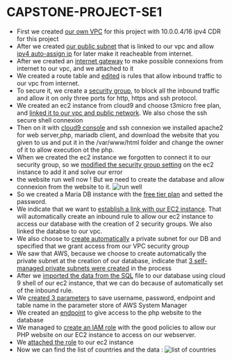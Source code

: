 # CAPSTONE-PROJECT-SE1

* First we created [our own VPC](https://github.com/killiangr/CloudProjet/blob/main/AWS_Site/Capture%20d'%C3%A9cran%202023-07-14%20145351.png) for this project with 10.0.0.4/16 ipv4 CDR for this project
* After we created [our public subnet](https://github.com/killiangr/CloudProjet/blob/main/AWS_Site/Capture%20d'%C3%A9cran%202023-07-14%20145502.png) that is linked to our vpc and allow [ipv4 auto-assign ip](https://github.com/killiangr/CloudProjet/blob/main/AWS_Site/Capture%20d'%C3%A9cran%202023-07-14%20145543.png) for later make it reacheable from internet.
* After we created an [internet gateway](https://github.com/killiangr/CloudProjet/blob/main/AWS_Site/Capture%20d'%C3%A9cran%202023-07-14%20145618.png) to make possible connexions from internet to our vpc, and we attached to it
* We created a route table and [edited](https://github.com/killiangr/CloudProjet/blob/main/AWS_Site/Capture%20d'%C3%A9cran%202023-07-14%20145802.png) is rules that allow inbound traffic to our vpc from internet.
* To secure it, we create a [security group](https://github.com/killiangr/CloudProjet/blob/main/AWS_Site/Capture%20d'%C3%A9cran%202023-07-14%20150029.png), to block all the inbound traffic and allow it on only three ports for http, https and ssh protocol.
* We created an ec2 instance from cloud9 and choose t3micro free plan, and [linked it to our vpc and public network](https://github.com/killiangr/CloudProjet/blob/main/AWS_Site/Capture%20d'%C3%A9cran%202023-07-14%20150145.png). We also chose the ssh secure shell connexion
* Then on it with [cloud9 console](https://github.com/killiangr/CloudProjet/blob/main/AWS_Site/Capture%20d'%C3%A9cran%202023-07-14%20151031.png) and ssh connexion we installed apache2 for web server,php, mariadb client, and download the website that you given to us and put it in the /var/www/html folder and change the owner of it to allow execution ot the php.
* When we created the ec2 instance we forgotten to connect it to our security group, so we [modified the security group setting](https://github.com/killiangr/CloudProjet/blob/main/AWS_Site/Capture%20d'%C3%A9cran%202023-07-14%20151910.png) on the ec2 instance to add it and solve our error
* the website run well now ! But we need to create the database and allow connexion from the website to it.
![run well](https://github.com/killiangr/CloudProjet/blob/main/AWS_Site/Capture%20d'%C3%A9cran%202023-07-14%20152137.png)
* So we created a Maria DB instance with the [free tier plan](https://github.com/killiangr/CloudProjet/blob/main/AWS_Site/Capture%20d'%C3%A9cran%202023-07-14%20152315.png) and setted the password.
* We indicate that we want to [establish a link with our EC2 instance](https://github.com/killiangr/CloudProjet/blob/main/AWS_Site/Capture%20d'%C3%A9cran%202023-07-14%20152342.png). That will automatically create an inbound rule to allow our ec2 instance to access our database with the creation of 2 security groups. We also linked the databse to our vpc.
* We also choose to [create automatically](https://github.com/killiangr/CloudProjet/blob/main/AWS_Site/Capture%20d'%C3%A9cran%202023-07-14%20152434.png) a private subnet for our DB and specified that we grant access from our VPC security group
* We saw that AWS, because we choose to create automatically the private subnet at the creation of our database, indicate that [3 self-managed private subnets were created](https://github.com/killiangr/CloudProjet/blob/main/AWS_Site/Capture%20d'%C3%A9cran%202023-07-14%20153226.png) in the process
* After we [imported the data from the SQL](https://github.com/killiangr/CloudProjet/blob/main/AWS_Site/Capture%20d'%C3%A9cran%202023-07-14%20154200.png) file to our database using cloud 9 shell of our ec2 instance, that we can do because of automatically set of the inbound rule.
* We [created 3 parameters](https://github.com/killiangr/CloudProjet/blob/main/AWS_Site/Capture%20d'%C3%A9cran%202023-07-14%20154557.png) to save username, password, endpoint and table name in the parameter store of AWS System Manager
* We created an [endpoint](https://github.com/killiangr/CloudProjet/blob/main/AWS_Site/Capture%20d'%C3%A9cran%202023-07-14%20154821.png) to give access to the php website to the database
* We managed to [create an IAM role](https://github.com/killiangr/CloudProjet/blob/main/AWS_Site/Capture%20d'%C3%A9cran%202023-07-14%20155747.png) with the good policies to allow our PHP website on our EC2 instance to access on our webserver.
* We [attached the role](https://github.com/killiangr/CloudProjet/blob/main/AWS_Site/Capture%20d'%C3%A9cran%202023-07-14%20155954.png) to our ec2 instance
* Now we can find the list of countries and the data :
![list of countries](https://github.com/killiangr/CloudProjet/blob/main/AWS_Site/Capture%20d'%C3%A9cran%202023-07-14%20160138.png)


